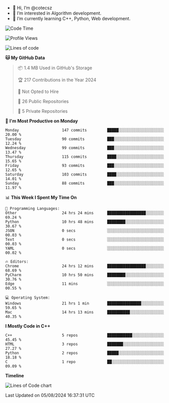 - 👋 Hi, I’m @cotecsz
- 👀 I’m interested in Algorithm development.
- 🌱 I’m currently learning C++, Python, Web development.

<!---
cotecsz/cotecsz is a ✨ special ✨ repository because its `README.md` (this file) appears on your GitHub profile.
You can click the Preview link to take a look at your changes.
--->

<!--START_SECTION:waka-->
![Code Time](http://img.shields.io/badge/Code%20Time-1%2C505%20hrs%207%20mins-blue)

![Profile Views](http://img.shields.io/badge/Profile%20Views-0-blue)

![Lines of code](https://img.shields.io/badge/From%20Hello%20World%20I%27ve%20Written-1.2%20million%20lines%20of%20code-blue)

**🐱 My GitHub Data** 

> 📦 1.4 MB Used in GitHub's Storage 
 > 
> 🏆 217 Contributions in the Year 2024
 > 
> 🚫 Not Opted to Hire
 > 
> 📜 26 Public Repositories 
 > 
> 🔑 5 Private Repositories 
 > 
📅 **I'm Most Productive on Monday** 

```text
Monday                   147 commits         █████░░░░░░░░░░░░░░░░░░░░   20.00 % 
Tuesday                  90 commits          ███░░░░░░░░░░░░░░░░░░░░░░   12.24 % 
Wednesday                99 commits          ███░░░░░░░░░░░░░░░░░░░░░░   13.47 % 
Thursday                 115 commits         ████░░░░░░░░░░░░░░░░░░░░░   15.65 % 
Friday                   93 commits          ███░░░░░░░░░░░░░░░░░░░░░░   12.65 % 
Saturday                 103 commits         ████░░░░░░░░░░░░░░░░░░░░░   14.01 % 
Sunday                   88 commits          ███░░░░░░░░░░░░░░░░░░░░░░   11.97 % 
```


📊 **This Week I Spent My Time On** 

```text
💬 Programming Languages: 
Other                    24 hrs 24 mins      █████████████████░░░░░░░░   69.24 % 
Python                   10 hrs 48 mins      ████████░░░░░░░░░░░░░░░░░   30.67 % 
JSON                     0 secs              ░░░░░░░░░░░░░░░░░░░░░░░░░   00.03 % 
Text                     0 secs              ░░░░░░░░░░░░░░░░░░░░░░░░░   00.03 % 
YAML                     0 secs              ░░░░░░░░░░░░░░░░░░░░░░░░░   00.02 % 

🔥 Editors: 
Chrome                   24 hrs 12 mins      █████████████████░░░░░░░░   68.69 % 
PyCharm                  10 hrs 50 mins      ████████░░░░░░░░░░░░░░░░░   30.76 % 
Edge                     11 mins             ░░░░░░░░░░░░░░░░░░░░░░░░░   00.55 % 

💻 Operating System: 
Windows                  21 hrs 1 min        ███████████████░░░░░░░░░░   59.65 % 
Mac                      14 hrs 13 mins      ██████████░░░░░░░░░░░░░░░   40.35 % 
```

**I Mostly Code in C++** 

```text
C++                      5 repos             ███████████░░░░░░░░░░░░░░   45.45 % 
HTML                     3 repos             ███████░░░░░░░░░░░░░░░░░░   27.27 % 
Python                   2 repos             █████░░░░░░░░░░░░░░░░░░░░   18.18 % 
C                        1 repo              ██░░░░░░░░░░░░░░░░░░░░░░░   09.09 % 
```



**Timeline**

![Lines of Code chart](https://raw.githubusercontent.com/cotecsz/cotecsz/master/assets/bar_graph.png)


 Last Updated on 05/08/2024 16:37:31 UTC
<!--END_SECTION:waka-->
